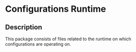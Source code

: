<!-- (c) https://github.com/MontiCore/monticore -->
# Configurations Runtime

## Description
This package consists of files related to the runtime on which configurations are operating on.
